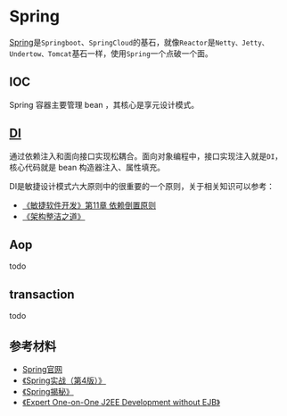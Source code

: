 # Spring

[Spring](https://docs.spring.io/spring-framework/docs/current/reference/html/)是`Springboot`、`SpringCloud`的基石，就像`Reactor`是`Netty、Jetty、Undertow、Tomcat`基石一样，使用`Spring`一个点破一个面。

<!-- ::: center
![An image](./images/core.png)
图来自Spring实战（第4版）
::: -->
## IOC

Spring 容器主要管理 bean ，其核心是享元设计模式。

## [DI](./di.md)

通过依赖注入和面向接口实现松耦合。面向对象编程中，接口实现注入就是`DI`，核心代码就是 bean 构造器注入、属性填充。

DI是敏捷设计模式六大原则中的很重要的一个原则，关于相关知识可以参考：

* [《敏捷软件开发》第11章 依赖倒置原则](https://book.douban.com/subject/1140457/)
* [《架构整洁之道》](https://book.douban.com/subject/30333919/)

## Aop

todo

## transaction

todo

## 参考材料

* [Spring官网](https://docs.spring.io/spring-framework/docs/current/reference/html/)
* [《Spring实战（第4版）》](https://book.douban.com/subject/26767354/)
* [《Spring揭秘》](https://book.douban.com/subject/3897837/)
* [《Expert One-on-One J2EE Development without EJB》](https://book.douban.com/subject/1426848/)
